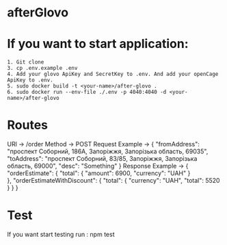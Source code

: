 # afterGlovo

# If you want to start application:

    1. Git clone
    3. cp .env.example .env
    4. Add your glovo ApiKey and SecretKey to .env. And add your openCage ApiKey to .env.
    5. sudo docker build -t <your-name>/after-glovo .
    6. sudo docker run --env-file ./.env -p 4040:4040 -d <your-name>/after-glovo

# Routes

URl              ->  /order
Method           ->  POST
Request Example  -> {
                        "fromAddress": "проспект Соборний, 186А, Запоріжжя, Запорізька область, 69035",
                        "toAddress": "проспект Соборний, 83/85, Запоріжжя, Запорізька область, 69000",
                        "desc": "Something"
                    }
Response Example -> {
                        "orderEstimate": {
                            "total": 
                                    {
                                        "amount": 6900,
                                        "currency": "UAH"
                                    }   
                            },
                        "orderEstimateWithDiscount": {
                            "total": 
                                    {
                                        "currency": "UAH",
                                        "total": 5520
                                    }
                            }
                    } 

# Test

If you want start testing run :
    npm test 